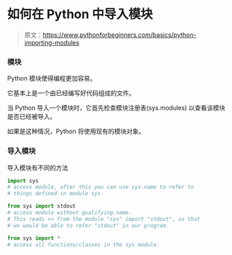 # 如何在 Python 中导入模块

> 原文：<https://www.pythonforbeginners.com/basics/python-importing-modules>

### 模块

Python 模块使得编程更加容易。

它基本上是一个由已经编写好代码组成的文件。

当 Python 导入一个模块时，它首先检查模块注册表(sys.modules)
以查看该模块是否已经被导入。

如果是这种情况，Python 将使用现有的模块对象。

### 导入模块

导入模块有不同的方法

```py
import sys    		
# access module, after this you can use sys.name to refer to
# things defined in module sys.

from sys import stdout  
# access module without qualifying name. 
# This reads >> from the module "sys" import "stdout", so that
# we would be able to refer "stdout" in our program.

from sys import *       
# access all functions/classes in the sys module. 
```
